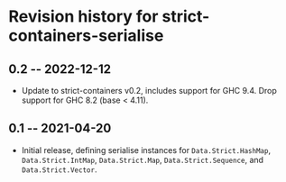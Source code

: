 # Revision history for strict-containers-serialise

## 0.2 -- 2022-12-12

- Update to strict-containers v0.2, includes support for GHC 9.4. Drop support
  for GHC 8.2 (base < 4.11).

## 0.1 -- 2021-04-20

- Initial release, defining serialise instances for `Data.Strict.HashMap`,
  `Data.Strict.IntMap`, `Data.Strict.Map`, `Data.Strict.Sequence`, and
  `Data.Strict.Vector`.
